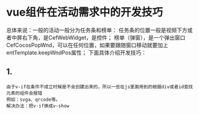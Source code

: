 # vue组件在活动需求中的开发技巧
总体来说：一般的活动一般分为任务条和榜单：
任务条的位置一般是视频下方或者中屏右下角，是CefWebWidget，是控件；
榜单（弹窗），是一个弹出窗口CefCocosPopWnd，可以在任何位置，如果要跟随窗口移动就要加上entTemplate.keepWndPos属性；
下面具体介绍开发技巧：

## 1. 
	由于v-if在条件不成立时候是不会创建出来的，所以一些在js里面用到的根据div或者id查找元素的组件会报错
	例如：svga、qrcode等。
	解决办法：把v-if换成v-show